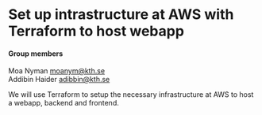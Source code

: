 # Set up intrastructure at AWS with Terraform to host webapp

#### Group members

Moa Nyman moanym@kth.se<br>
Addibin Haider adibbin@kth.se

We will use Terraform to setup the necessary infrastructure at AWS to host a webapp, backend and frontend.

